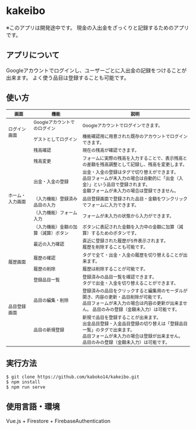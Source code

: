 # kakeibo
※このアプリは開発途中です。
現金の入出金をざっくりと記録するためのアプリです。

## アプリについて
Googleアカウントでログインし、ユーザーごとに入出金の記録をつけることが出来ます。
よく使う品目は登録することも可能です。

## 使い方
<table style="font-size: 12px; background-color: transparent;">
  <thead>
    <tr>
      <th>画面</th>
      <th>機能</th>
      <th>説明</th>
    </tr>
  </thead>
  <tbody>
    <tr>
      <td rowspan="2">ログイン画面</td>
      <td>Googleアカウントでのログイン</td>
      <td>Googleアカウントでログインできます。</td>
    </tr>
    <tr>
      <td>ゲストとしてログイン</td>
      <td>機能確認用に用意された既存のアカウントでログインできます。</td>
    </tr>
    <tr>
      <td rowspan="7">ホーム・入力画面</td>
      <td>残高確認</td>
      <td>現在の残高が確認できます。</td>
    </tr>
    <tr>
      <td>残高変更</td>
      <td>フォームに実際の残高を入力することで、表示残高との差額を残高調整として記録し、残高を変更します。</td>
    </tr>
    <tr>
      <td>出金・入金の登録</td>
      <td>
          出金・入金の登録はタグで切り替えができます。<br>
          品目フォームが未入力の場合は自動的に「出金（入金）」という品目で登録されます。<br>
          金額フォームが未入力の場合は登録できません。
      </td>
    </tr>
    <tr>
      <td>（入力機能）登録済み品目の入力</td>
      <td>
        品目登録画面で登録された品目・金額をワンクリックでフォームに入力できます。
      </td>
    </tr>
    <tr>
      <td>（入力機能）フォーム入力</td>
      <td>
        フォームが未入力の状態から入力ができます。
      </td>
    </tr>
    <tr>
      <td>（入力機能）金額の加算（減算）ボタン</td>
      <td>
        ボタンに表記された金額を入力中の金額に加算（減算）するためのボタンです。
      </td>
    </tr>
    <tr>
      <td>最近の入力確認</td>
      <td>
        直近に登録された履歴が5件表示されます。<br>
        履歴を削除することも可能です。
      </td>
    </tr>
    <tr>
      <td rowspan="2">履歴画面</td>
      <td>履歴の確認</td>
      <td>
        タグで全て・出金・入金の履歴を切り替えることが出来ます。
      </td>
    </tr>
    <tr>
      <td>履歴の削除</td>
      <td>
        履歴は削除することが可能です。
      </td>
    </tr>
    <tr>
      <td rowspan="3">品目登録画面</td>
      <td>登録品目一覧</td>
      <td>
        登録済みの品目一覧を確認できます。<br>
        タグで出金・入金を切り替えることができます。
      </td>
    </tr>
    <tr>
      <td>品目の編集・削除</td>
      <td>
        登録済みの品目をクリックすると編集用のモーダルが開き、内容の更新・品目削除が可能です。<br>
        品目フォームが未入力の場合は内容の更新が出来ません。
        品目のみの登録（金額未入力）は可能です。
      </td>
    </tr>
    <tr>
      <td>品目の新規登録</td>
      <td>
        新規で品目を登録することが出来ます。<br>
        出金品目登録・入金品目登録の切り替えは「登録品目一覧」のタグで出来ます。<br>
        品目フォームが未入力の場合は登録が出来ません。<br>
        品目のみの登録（金額未入力）は可能です。
      </td>
    </tr>
  </tbody>
</table>

## 実行方法

```
$ git clone https://github.com/kaboko14/kakeibo.git
$ npm install
$ npm run serve
```

## 使用言語・環境
Vue.js + Firestore + FirebaseAuthentication
